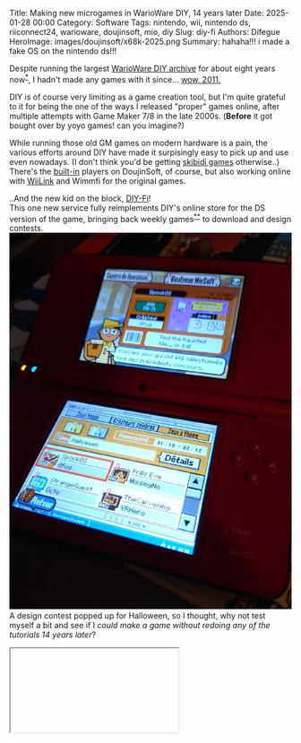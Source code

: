 Title: Making new microgames in WarioWare DIY, 14 years later
Date: 2025-01-28 00:00
Category: Software
Tags: nintendo, wii, nintendo ds, riiconnect24, warioware, doujinsoft, mio, diy
Slug: diy-fi
Authors: Difegue
HeroImage: images/doujinsoft/x68k-2025.png
Summary: hahaha!!! i made a fake OS on the nintendo ds!!!

Despite running the largest [WarioWare DIY archive](https://diy.tvc-16.science/) for about eight years now<sup id="ref-1">[*](#note-1)</sup>, I hadn't made any games with it since... [wow, 2011.](https://diy.tvc-16.science/games?id=66ff7257b3d7ea3361c3745ed36ed05e)  

DIY is of course very limiting as a game creation tool, but I'm quite grateful to it for being the one of the ways I released "proper" games online, after multiple attempts with Game Maker 7/8 in the late 2000s. (**Before** it got bought over by yoyo games! can you imagine?)  

While running those old GM games on modern hardware is a pain, the various efforts around DIY have made it surpisingly easy to pick up and use even nowadays. (I don't think you'd be getting [skibidi games](https://diy.tvc-16.science/games?id=2d92ffcc9d1ec20a024d37210a35f51d) otherwise..)  
There's the [built-in](./doujinsoft-3.html) players on DoujinSoft, of course, but also working online with [WiiLink](https://www.wiilink24.com/) and Wimmfi for the original games.  

..And the new kid on the block, [DIY-Fi](https://diy-fi.net/)!  
This one new service fully reimplements DIY's online store for the DS version of the game, bringing back weekly games<sup id="ref-2">[**](#note-1)</sup> to download and design contests.  
![](./images/doujinsoft/diy-fi.jpg)  
A design contest popped up for Halloween, so I thought, why not test myself a bit and see if I _could make a game without redoing any of the tutorials 14 years later_?  

<iframe/>
<pre>(DoujinSoft now supports `iframe` embeds as you can see here! Feel free to embed all your DIY microgames and comics on your own websites.)</pre>  

...OK, it was still pretty easy. The _Game MakerMatic_ creation tool within WarioWare DIY isn't massively complex!  
Due to having maintained DoujinSoft for all those years, I do have a leg up by never really having forgotten all the concepts and terminology though... I think the only thing I had to look back up after all this time was how to do randomness?  

# A review of the MakerMatic in 2025  
 
How does it stack up as a game-making tool though? I think it's alright!  
You're very constrained, obviously, but that also makes scope creep essentially **impossible**, which is very nice if all you want to do is bang out a game in a few days hunched over your Nintendo DS and call it a day.  

The palette is a bit low too around 32 or so colors, so you end up relying on dithering pretty fast if you're making detailed pixel art.  
While you might think the most limiting think in the MakerMatic is the "point" system that dictates how much of said pixel art you can cram into the 64 kilobytes of an individual microgame, I think the true thing that kneecaps you is the maximum of **6 AI statements** per object.  

In DIY, AI is not a capitalist buzzword for poorly functioning chatbots, but is essentially the equivalent of a `if/else` function in normal programming. So broadly speaking, you only have 6 `ifs` per object.  

You can imagine this gets limiting very fast - Imagine you want to do a `switch` statement for instance; By breaking that down into AI statements, you'll likely use up an entire object just to accomplish that...  
Combined with the fact each object can really hold only **one** boolean variable, any form of complex logic usually ends up eating through your entire _16 object_ limit.  
![A bunch of objects in Doujin-x68k, entirely filling out the point limit!](./images/doujinsoft/diy-objects.jpg)  
Now there are some tricks you can employ to maximize your object use -- Offscreen positions can be used as makeshift additional integer variables, you can also rely on the animation system, etc.. But it kinda all comes back to the fact **logic is the biggest limiter**.  

I also think not allowing the use of the NDS buttons or microphone is a bit of a missed opportunity - I can understand the mic if you wanted to keep interoperability with the Wii version (although they **could** have used waggle/motion controls on the Wii in place of the mic! It'd have been banger), but the buttons would've been a great way to mix things up without adding much complexity. 

There's also no real random function in DIY - The game itself teaches you to make use of one of its built-in "random placement" functions to act as your RNG by then doing a position check. It's clever! But also kind of hacky!!   

# What about... second game??? 

After SpookOS, I wanted to actually test those limits and see how much functionality you can cram in a WWDIY microgame.  
There are some pretty impressive DIY creations out there that do parallax or multi-room puzzles, but I wanted to try my hand at making a game that just crams a bunch of various stuff in.  
We're going **maximalist** baby! It's the [Ring Racers](https://www.kartkrew.org/) of WarioWare DIY!  

There are a lot of DIY microgames that replicate Windows or computer interfaces already... But most of these are pretty simple, and I love my toy operating systems!  

So I grabbed the boss template and made a tiny fake OS using graphics from [Funtography](./funtography.html), with multiple windows and embedded games/messages.  
I'd just traced the graphics as usual for SpookOS, but here I caved in and used [mioedit](https://www.romhacking.net/utilities/1011/) to import some bitmaps from the computer. This approach isn't perfect due to the palette limitations though, so I still had to do some redrawing.  
<iframe/>
Of course there's realistically not _that_ much you can do in DIY... But I had fun figuring out the balancing act between the various point, AI, and object limits.  
To make an object blink, you _can_ use a sprite animation... Or you could just rely on two variables to teleport it out of bounds and back in within the same AI statement. Stuff like that. 

I was pretty happy with the microgame, so I sent it to 150 registered Wiis through WiiLink with the yearly DoujinSoft newsletter.  
That's the harsh truth of marketing, baby...  

![And I get to make a Songs of Innocence joke! phenomenal](./images/doujinsoft/wiimb-u2.jpg)  

I do think there's a bit of a framework here for "zine-like" DIY games, that contain just tiny little bits of text, graphics and maybe showcasing some tricks you can do with the MakerMatic. 
Putting together text in the editor on the NDS is **maximum pain** though, so I don't think that'll happen!  

#

<sup id="note-1">[\*](#ref-1) DoujinSoft has now been running for a longer time that the official Nintendo WFC service did for DIY on Nintendo DS... Also I was rewatching some older Game Center CX episodes and Arino was only 32 at the start of the show?? holy shit</sup>  
<sup id="note-2">[\*\*](#ref-2) The weekly games are powered by a weekly snapshot of the latest additions to the DoujinSoft dataset! It's really cool to see the archive being used in that way.</sup>  
